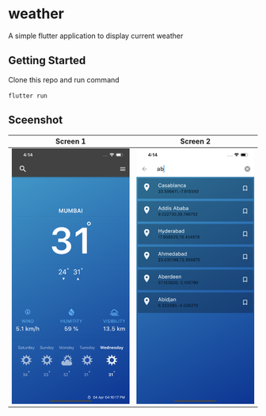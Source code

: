 # weather

A simple flutter application to display current weather

## Getting Started

Clone this repo and run command

`flutter run`

## Sceenshot
Screen 1             |  Screen 2
:-------------------------:|:-------------------------:
![](https://raw.githubusercontent.com/mahiznan/weather/master/screens/screen1.png)  |  ![](https://github.com/mahiznan/weather/blob/master/screens/screen2.png)
